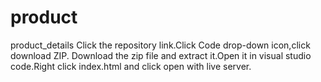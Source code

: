 # product
product_details
Click the repository link.Click Code drop-down icon,click download ZIP.
Download the zip file and extract it.Open it in visual studio code.Right click index.html and click open with live server.

